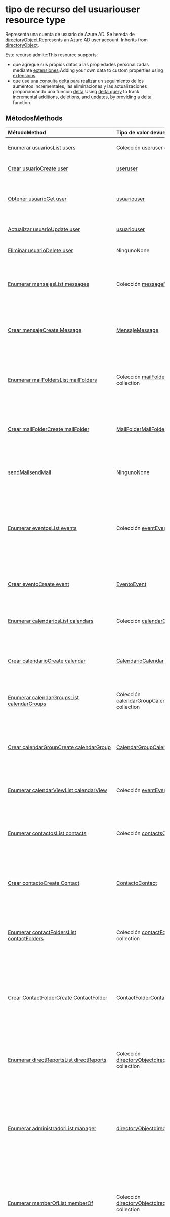 # <a name="user-resource-type"></a><span data-ttu-id="3f7d9-101">tipo de recurso del usuario</span><span class="sxs-lookup"><span data-stu-id="3f7d9-101">user resource type</span></span>

<span data-ttu-id="3f7d9-p101">Representa una cuenta de usuario de Azure AD. Se hereda de [directoryObject](directoryobject.md).</span><span class="sxs-lookup"><span data-stu-id="3f7d9-p101">Represents an Azure AD user account. Inherits from [directoryObject](directoryobject.md).</span></span>

<span data-ttu-id="3f7d9-104">Este recurso admite:</span><span class="sxs-lookup"><span data-stu-id="3f7d9-104">This resource supports:</span></span>

- <span data-ttu-id="3f7d9-105">que agregue sus propios datos a las propiedades personalizadas mediante [extensiones](../../../concepts/extensibility_overview.md);</span><span class="sxs-lookup"><span data-stu-id="3f7d9-105">Adding your own data to custom properties using [extensions](../../../concepts/extensibility_overview.md).</span></span>
- <span data-ttu-id="3f7d9-106">que use una [consulta delta](../../../concepts/delta_query_overview.md) para realizar un seguimiento de los aumentos incrementales, las eliminaciones y las actualizaciones proporcionando una función [delta](../api/user_delta.md).</span><span class="sxs-lookup"><span data-stu-id="3f7d9-106">Using [delta query](../../../concepts/delta_query_overview.md) to track incremental additions, deletions, and updates, by providing a [delta](../api/user_delta.md) function.</span></span>

## <a name="methods"></a><span data-ttu-id="3f7d9-107">Métodos</span><span class="sxs-lookup"><span data-stu-id="3f7d9-107">Methods</span></span>

| <span data-ttu-id="3f7d9-108">Método</span><span class="sxs-lookup"><span data-stu-id="3f7d9-108">Method</span></span>       | <span data-ttu-id="3f7d9-109">Tipo de valor devuelto</span><span class="sxs-lookup"><span data-stu-id="3f7d9-109">Return Type</span></span>  |<span data-ttu-id="3f7d9-110">Descripción</span><span class="sxs-lookup"><span data-stu-id="3f7d9-110">Description</span></span>|
|:---------------|:--------|:----------|
|[<span data-ttu-id="3f7d9-111">Enumerar usuarios</span><span class="sxs-lookup"><span data-stu-id="3f7d9-111">List users</span></span>](../api/user_list.md) |<span data-ttu-id="3f7d9-112">Colección [user](user.md)</span><span class="sxs-lookup"><span data-stu-id="3f7d9-112">[user](user.md) collection</span></span>| <span data-ttu-id="3f7d9-113">Obtiene una lista de objetos de usuario.</span><span class="sxs-lookup"><span data-stu-id="3f7d9-113">Get a list of user objects.</span></span>|
|[<span data-ttu-id="3f7d9-114">Crear usuario</span><span class="sxs-lookup"><span data-stu-id="3f7d9-114">Create user</span></span>](../api/user_post_users.md) |[<span data-ttu-id="3f7d9-115">user</span><span class="sxs-lookup"><span data-stu-id="3f7d9-115">user</span></span>](user.md)| <span data-ttu-id="3f7d9-116">Crea un objeto de usuario nuevo.</span><span class="sxs-lookup"><span data-stu-id="3f7d9-116">Create a new user object.</span></span>|
|[<span data-ttu-id="3f7d9-117">Obtener usuario</span><span class="sxs-lookup"><span data-stu-id="3f7d9-117">Get user</span></span>](../api/user_get.md) | [<span data-ttu-id="3f7d9-118">usuario</span><span class="sxs-lookup"><span data-stu-id="3f7d9-118">user</span></span>](user.md) |<span data-ttu-id="3f7d9-119">Lee las propiedades y las relaciones del objeto de usuario.</span><span class="sxs-lookup"><span data-stu-id="3f7d9-119">Read properties and relationships of user object.</span></span>|
|[<span data-ttu-id="3f7d9-120">Actualizar usuario</span><span class="sxs-lookup"><span data-stu-id="3f7d9-120">Update user</span></span>](../api/user_update.md) | [<span data-ttu-id="3f7d9-121">usuario</span><span class="sxs-lookup"><span data-stu-id="3f7d9-121">user</span></span>](user.md) |<span data-ttu-id="3f7d9-122">Actualiza el objeto de usuario.</span><span class="sxs-lookup"><span data-stu-id="3f7d9-122">Update user object.</span></span> |
|[<span data-ttu-id="3f7d9-123">Eliminar usuario</span><span class="sxs-lookup"><span data-stu-id="3f7d9-123">Delete user</span></span>](../api/user_delete.md) | <span data-ttu-id="3f7d9-124">Ninguno</span><span class="sxs-lookup"><span data-stu-id="3f7d9-124">None</span></span> |<span data-ttu-id="3f7d9-125">Elimina el objeto de usuario.</span><span class="sxs-lookup"><span data-stu-id="3f7d9-125">Delete user object.</span></span> |
|[<span data-ttu-id="3f7d9-126">Enumerar mensajes</span><span class="sxs-lookup"><span data-stu-id="3f7d9-126">List messages</span></span>](../api/user_list_messages.md) |<span data-ttu-id="3f7d9-127">Colección [message](message.md)</span><span class="sxs-lookup"><span data-stu-id="3f7d9-127">[Message](message.md) collection</span></span>| <span data-ttu-id="3f7d9-128">Obtiene todos los mensajes del buzón del usuario que inició sesión.</span><span class="sxs-lookup"><span data-stu-id="3f7d9-128">Get all the messages in the signed-in user's mailbox.</span></span>|
|[<span data-ttu-id="3f7d9-129">Crear mensaje</span><span class="sxs-lookup"><span data-stu-id="3f7d9-129">Create Message</span></span>](../api/user_post_messages.md) |[<span data-ttu-id="3f7d9-130">Mensaje</span><span class="sxs-lookup"><span data-stu-id="3f7d9-130">Message</span></span>](message.md)| <span data-ttu-id="3f7d9-131">Crea un nuevo mensaje publicándolo en la colección de mensajes.</span><span class="sxs-lookup"><span data-stu-id="3f7d9-131">Create a new Message by posting to the messages collection.</span></span>|
|[<span data-ttu-id="3f7d9-132">Enumerar mailFolders</span><span class="sxs-lookup"><span data-stu-id="3f7d9-132">List mailFolders</span></span>](../api/user_list_mailfolders.md) |<span data-ttu-id="3f7d9-133">Colección [mailFolder](mailfolder.md)</span><span class="sxs-lookup"><span data-stu-id="3f7d9-133">[MailFolder](mailfolder.md) collection</span></span>| <span data-ttu-id="3f7d9-134">Obtiene la colección de carpetas de correo en la carpeta raíz del usuario que inició sesión.</span><span class="sxs-lookup"><span data-stu-id="3f7d9-134">Get the mail folder collection under the root folder of the signed-in user.</span></span> |
|[<span data-ttu-id="3f7d9-135">Crear mailFolder</span><span class="sxs-lookup"><span data-stu-id="3f7d9-135">Create mailFolder</span></span>](../api/user_post_mailfolders.md) |[<span data-ttu-id="3f7d9-136">MailFolder</span><span class="sxs-lookup"><span data-stu-id="3f7d9-136">MailFolder</span></span>](mailfolder.md)| <span data-ttu-id="3f7d9-137">Crea un nuevo mailFolder publicándolo en la colección mailFolders.</span><span class="sxs-lookup"><span data-stu-id="3f7d9-137">Create a new MailFolder by posting to the mailFolders collection.</span></span>|
|[<span data-ttu-id="3f7d9-138">sendMail</span><span class="sxs-lookup"><span data-stu-id="3f7d9-138">sendMail</span></span>](../api/user_sendmail.md)|<span data-ttu-id="3f7d9-139">Ninguno</span><span class="sxs-lookup"><span data-stu-id="3f7d9-139">None</span></span>|<span data-ttu-id="3f7d9-140">Envía el mensaje especificado en el cuerpo de la solicitud.</span><span class="sxs-lookup"><span data-stu-id="3f7d9-140">Send the message specified in the request body.</span></span>|
|[<span data-ttu-id="3f7d9-141">Enumerar eventos</span><span class="sxs-lookup"><span data-stu-id="3f7d9-141">List events</span></span>](../api/user_list_events.md) |<span data-ttu-id="3f7d9-142">Colección [event](event.md)</span><span class="sxs-lookup"><span data-stu-id="3f7d9-142">[Event](event.md) collection</span></span>| <span data-ttu-id="3f7d9-p102">Obtiene una lista de los objetos de evento del buzón del usuario. La lista contiene patrones de serie y reuniones de instancia única.</span><span class="sxs-lookup"><span data-stu-id="3f7d9-p102">Get a list of event objects in the user's mailbox. The list contains single instance meetings and series masters.</span></span>|
|[<span data-ttu-id="3f7d9-145">Crear evento</span><span class="sxs-lookup"><span data-stu-id="3f7d9-145">Create event</span></span>](../api/user_post_events.md) |[<span data-ttu-id="3f7d9-146">Evento</span><span class="sxs-lookup"><span data-stu-id="3f7d9-146">Event</span></span>](event.md)| <span data-ttu-id="3f7d9-147">Crea un nuevo evento publicándolo en la colección de eventos.</span><span class="sxs-lookup"><span data-stu-id="3f7d9-147">Create a new Event by posting to the events collection.</span></span>|
|[<span data-ttu-id="3f7d9-148">Enumerar calendarios</span><span class="sxs-lookup"><span data-stu-id="3f7d9-148">List calendars</span></span>](../api/user_list_calendars.md) |<span data-ttu-id="3f7d9-149">Colección [calendar](calendar.md)</span><span class="sxs-lookup"><span data-stu-id="3f7d9-149">[Calendar](calendar.md) collection</span></span>| <span data-ttu-id="3f7d9-150">Obtiene una colección de objetos de calendario.</span><span class="sxs-lookup"><span data-stu-id="3f7d9-150">Get a Calendar object collection.</span></span>|
|[<span data-ttu-id="3f7d9-151">Crear calendario</span><span class="sxs-lookup"><span data-stu-id="3f7d9-151">Create calendar</span></span>](../api/user_post_calendars.md) |[<span data-ttu-id="3f7d9-152">Calendario</span><span class="sxs-lookup"><span data-stu-id="3f7d9-152">Calendar</span></span>](calendar.md)| <span data-ttu-id="3f7d9-153">Crea un nuevo calendario publicándolo en la colección de calendarios.</span><span class="sxs-lookup"><span data-stu-id="3f7d9-153">Create a new Calendar by posting to the calendars collection.</span></span>|
|[<span data-ttu-id="3f7d9-154">Enumerar calendarGroups</span><span class="sxs-lookup"><span data-stu-id="3f7d9-154">List calendarGroups</span></span>](../api/user_list_calendargroups.md) |<span data-ttu-id="3f7d9-155">Colección [calendarGroup](calendargroup.md)</span><span class="sxs-lookup"><span data-stu-id="3f7d9-155">[CalendarGroup](calendargroup.md) collection</span></span>| <span data-ttu-id="3f7d9-156">Obtiene una colección de objetos calendarGroup.</span><span class="sxs-lookup"><span data-stu-id="3f7d9-156">Get a CalendarGroup object collection.</span></span>|
|[<span data-ttu-id="3f7d9-157">Crear calendarGroup</span><span class="sxs-lookup"><span data-stu-id="3f7d9-157">Create calendarGroup</span></span>](../api/user_post_calendargroups.md) |[<span data-ttu-id="3f7d9-158">CalendarGroup</span><span class="sxs-lookup"><span data-stu-id="3f7d9-158">CalendarGroup</span></span>](calendargroup.md)| <span data-ttu-id="3f7d9-159">Crea un nuevo calendarGroup publicándolo en la colección calendarGroups.</span><span class="sxs-lookup"><span data-stu-id="3f7d9-159">Create a new CalendarGroup by posting to the calendarGroups collection.</span></span>|
|[<span data-ttu-id="3f7d9-160">Enumerar calendarView</span><span class="sxs-lookup"><span data-stu-id="3f7d9-160">List calendarView</span></span>](../api/user_list_calendarview.md) |<span data-ttu-id="3f7d9-161">Colección [event](event.md)</span><span class="sxs-lookup"><span data-stu-id="3f7d9-161">[Event](event.md) collection</span></span>| <span data-ttu-id="3f7d9-162">Obtiene una colección de objetos de evento.</span><span class="sxs-lookup"><span data-stu-id="3f7d9-162">Get a Event object collection.</span></span>|
|[<span data-ttu-id="3f7d9-163">Enumerar contactos</span><span class="sxs-lookup"><span data-stu-id="3f7d9-163">List contacts</span></span>](../api/user_list_contacts.md) |<span data-ttu-id="3f7d9-164">Colección [contacts](contact.md)</span><span class="sxs-lookup"><span data-stu-id="3f7d9-164">[Contact](contact.md) collection</span></span>| <span data-ttu-id="3f7d9-165">Obtiene una colección de contactos de la carpeta de contactos predeterminada del usuario que inició sesión.</span><span class="sxs-lookup"><span data-stu-id="3f7d9-165">Get a contact collection from the default Contacts folder of the signed-in user.</span></span>|
|[<span data-ttu-id="3f7d9-166">Crear contacto</span><span class="sxs-lookup"><span data-stu-id="3f7d9-166">Create Contact</span></span>](../api/user_post_contacts.md) |[<span data-ttu-id="3f7d9-167">Contacto</span><span class="sxs-lookup"><span data-stu-id="3f7d9-167">Contact</span></span>](contact.md)| <span data-ttu-id="3f7d9-168">Crea un nuevo contacto publicándolo en la colección de contactos.</span><span class="sxs-lookup"><span data-stu-id="3f7d9-168">Create a new Contact by posting to the contacts collection.</span></span>|
|[<span data-ttu-id="3f7d9-169">Enumerar contactFolders</span><span class="sxs-lookup"><span data-stu-id="3f7d9-169">List contactFolders</span></span>](../api/user_list_contactfolders.md) |<span data-ttu-id="3f7d9-170">Colección [contactFolder](contactfolder.md)</span><span class="sxs-lookup"><span data-stu-id="3f7d9-170">[ContactFolder](contactfolder.md) collection</span></span>| <span data-ttu-id="3f7d9-171">Obtiene la colección de carpetas de contactos de la carpeta de contactos predeterminada del usuario que inició sesión.</span><span class="sxs-lookup"><span data-stu-id="3f7d9-171">Get the contact folder collection in the default Contacts folder of the signed-in user.</span></span>|
|[<span data-ttu-id="3f7d9-172">Crear ContactFolder</span><span class="sxs-lookup"><span data-stu-id="3f7d9-172">Create ContactFolder</span></span>](../api/user_post_contactfolders.md) |[<span data-ttu-id="3f7d9-173">ContactFolder</span><span class="sxs-lookup"><span data-stu-id="3f7d9-173">ContactFolder</span></span>](contactfolder.md)| <span data-ttu-id="3f7d9-174">Crea un nuevo contactFolder publicándolo en la colección contactFolders.</span><span class="sxs-lookup"><span data-stu-id="3f7d9-174">Create a new ContactFolder by posting to the contactFolders collection.</span></span>|
|[<span data-ttu-id="3f7d9-175">Enumerar directReports</span><span class="sxs-lookup"><span data-stu-id="3f7d9-175">List directReports</span></span>](../api/user_list_directreports.md) |<span data-ttu-id="3f7d9-176">Colección [directoryObject](directoryobject.md)</span><span class="sxs-lookup"><span data-stu-id="3f7d9-176">[directoryObject](directoryobject.md) collection</span></span>| <span data-ttu-id="3f7d9-177">Obtiene los usuarios y contactos que informan al usuario desde la propiedad de navegación directReports.</span><span class="sxs-lookup"><span data-stu-id="3f7d9-177">Get the users and contacts that report to the user from the directReports navigation property.</span></span>|
|[<span data-ttu-id="3f7d9-178">Enumerar administrador</span><span class="sxs-lookup"><span data-stu-id="3f7d9-178">List manager</span></span>](../api/user_list_manager.md) |[<span data-ttu-id="3f7d9-179">directoryObject</span><span class="sxs-lookup"><span data-stu-id="3f7d9-179">directoryObject</span></span>](directoryobject.md) | <span data-ttu-id="3f7d9-180">Obtiene el usuario o el contacto que es administrador de este usuario desde la propiedad de navegación manager.</span><span class="sxs-lookup"><span data-stu-id="3f7d9-180">Get the user or contact that is this user's manager from the manager navigation property.</span></span>|
|[<span data-ttu-id="3f7d9-181">Enumerar memberOf</span><span class="sxs-lookup"><span data-stu-id="3f7d9-181">List memberOf</span></span>](../api/user_list_memberof.md) |<span data-ttu-id="3f7d9-182">Colección [directoryObject](directoryobject.md)</span><span class="sxs-lookup"><span data-stu-id="3f7d9-182">[directoryObject](directoryobject.md) collection</span></span>| <span data-ttu-id="3f7d9-183">Obtiene los grupos y los roles de directorio de los que el usuario es miembro directo desde la propiedad de navegación memberOf.</span><span class="sxs-lookup"><span data-stu-id="3f7d9-183">Get the groups and directory roles that the user is a direct member of from the memberOf navigation property.</span></span>|
|[<span data-ttu-id="3f7d9-184">Enumerar ownedDevices</span><span class="sxs-lookup"><span data-stu-id="3f7d9-184">List ownedDevices</span></span>](../api/user_list_owneddevices.md) |<span data-ttu-id="3f7d9-185">Colección [directoryObject](directoryobject.md)</span><span class="sxs-lookup"><span data-stu-id="3f7d9-185">[directoryObject](directoryobject.md) collection</span></span>| <span data-ttu-id="3f7d9-186">Obtiene los dispositivos que son propiedad del usuario desde la propiedad de navegación ownedDevices.</span><span class="sxs-lookup"><span data-stu-id="3f7d9-186">Get the devices that are owned by the user from the ownedDevices navigation property.</span></span>|
|[<span data-ttu-id="3f7d9-187">Enumerar ownedObjects</span><span class="sxs-lookup"><span data-stu-id="3f7d9-187">List ownedObjects</span></span>](../api/user_list_ownedobjects.md) |<span data-ttu-id="3f7d9-188">Colección [directoryObject](directoryobject.md)</span><span class="sxs-lookup"><span data-stu-id="3f7d9-188">[directoryObject](directoryobject.md) collection</span></span>| <span data-ttu-id="3f7d9-189">Obtiene los objetos de directorio que son propiedad del usuario desde la propiedad de navegación ownedObjects.</span><span class="sxs-lookup"><span data-stu-id="3f7d9-189">Get the directory objects that are owned by the user from the ownedObjects navigation property.</span></span>|
|[<span data-ttu-id="3f7d9-190">Enumerar registeredDevices</span><span class="sxs-lookup"><span data-stu-id="3f7d9-190">List registeredDevices</span></span>](../api/user_list_registereddevices.md) |<span data-ttu-id="3f7d9-191">Colección [directoryObject](directoryobject.md)</span><span class="sxs-lookup"><span data-stu-id="3f7d9-191">[directoryObject](directoryobject.md) collection</span></span>| <span data-ttu-id="3f7d9-192">Obtiene los dispositivos registrados del usuario desde la propiedad de navegación registeredDevices.</span><span class="sxs-lookup"><span data-stu-id="3f7d9-192">Get the devices that are retistered for the user from the registeredDevices navigation property.</span></span>|
|[<span data-ttu-id="3f7d9-193">Enumerar createdObjects</span><span class="sxs-lookup"><span data-stu-id="3f7d9-193">List createdObjects</span></span>](../api/user_list_createdobjects.md) |<span data-ttu-id="3f7d9-194">Colección [directoryObject](directoryobject.md)</span><span class="sxs-lookup"><span data-stu-id="3f7d9-194">[directoryObject](directoryobject.md) collection</span></span>| <span data-ttu-id="3f7d9-195">Obtiene los objetos de directorio creados por el usuario desde la propiedad de navegación createdObjects.</span><span class="sxs-lookup"><span data-stu-id="3f7d9-195">Get the directory objects created by the user from the createdObjects navigation property.</span></span>|
|[<span data-ttu-id="3f7d9-196">assignLicense</span><span class="sxs-lookup"><span data-stu-id="3f7d9-196">assignLicense</span></span>](../api/user_assignlicense.md)|[<span data-ttu-id="3f7d9-197">user</span><span class="sxs-lookup"><span data-stu-id="3f7d9-197">user</span></span>](user.md)|<span data-ttu-id="3f7d9-p103">Agrega o quita suscripciones del usuario. También puede habilitar y deshabilitar los planes específicos asociados a una suscripción.</span><span class="sxs-lookup"><span data-stu-id="3f7d9-p103">Add or remove subscriptions for the user. You can also enable and disable specific plans associated with a subscription.</span></span>|
|[<span data-ttu-id="3f7d9-200">Enumerar licenseDetails</span><span class="sxs-lookup"><span data-stu-id="3f7d9-200">List licenseDetails</span></span>](../api/user_list_licensedetails.md) |<span data-ttu-id="3f7d9-201">Colección [licenseDetails](licensedetails.md)</span><span class="sxs-lookup"><span data-stu-id="3f7d9-201">[licenseDetails](licensedetails.md) collection</span></span>| <span data-ttu-id="3f7d9-202">Obtenga una colección de objetos licenseDetails.</span><span class="sxs-lookup"><span data-stu-id="3f7d9-202">Get a licenseDetails object collection.</span></span>|
|[<span data-ttu-id="3f7d9-203">checkMemberGroups</span><span class="sxs-lookup"><span data-stu-id="3f7d9-203">checkMemberGroups</span></span>](../api/user_checkmembergroups.md)|<span data-ttu-id="3f7d9-204">Colección string</span><span class="sxs-lookup"><span data-stu-id="3f7d9-204">String collection</span></span>|<span data-ttu-id="3f7d9-p104">Comprueba la pertenencia a una lista de grupos. La comprobación es transitiva.</span><span class="sxs-lookup"><span data-stu-id="3f7d9-p104">Check for membership in a list of groups. The check is transitive.</span></span>|
|[<span data-ttu-id="3f7d9-207">getMemberGroups</span><span class="sxs-lookup"><span data-stu-id="3f7d9-207">getMemberGroups</span></span>](../api/user_getmembergroups.md)|<span data-ttu-id="3f7d9-208">Colección string</span><span class="sxs-lookup"><span data-stu-id="3f7d9-208">String collection</span></span>|<span data-ttu-id="3f7d9-p105">Devuelve todos los grupos de los que el usuario es miembro. La comprobación es transitiva.</span><span class="sxs-lookup"><span data-stu-id="3f7d9-p105">Return all the groups that the user is a member of. The check is transitive.</span></span>|
|[<span data-ttu-id="3f7d9-211">getMemberObjects</span><span class="sxs-lookup"><span data-stu-id="3f7d9-211">getMemberObjects</span></span>](../api/user_getmemberobjects.md)|<span data-ttu-id="3f7d9-212">Colección string</span><span class="sxs-lookup"><span data-stu-id="3f7d9-212">String collection</span></span>| <span data-ttu-id="3f7d9-p106">Devuelve todos los grupos y los roles de directorio de los que el usuario es miembro. La comprobación es transitiva.</span><span class="sxs-lookup"><span data-stu-id="3f7d9-p106">Return all of the groups and directory roles that the user is a member of. The check is transitive.</span></span> |
|[<span data-ttu-id="3f7d9-215">reminderView</span><span class="sxs-lookup"><span data-stu-id="3f7d9-215">reminderView</span></span>](../api/user_reminderview.md)|<span data-ttu-id="3f7d9-216">Colección [reminder](reminder.md)</span><span class="sxs-lookup"><span data-stu-id="3f7d9-216">[Reminder](reminder.md) collection</span></span>|<span data-ttu-id="3f7d9-217">Devuelve una lista de los avisos de calendario entre las horas de inicio y finalización especificadas.</span><span class="sxs-lookup"><span data-stu-id="3f7d9-217">Return a list of calendar reminders within the start and end times specified.</span></span>|
|[<span data-ttu-id="3f7d9-218">delta</span><span class="sxs-lookup"><span data-stu-id="3f7d9-218">delta</span></span>](../api/user_delta.md)|<span data-ttu-id="3f7d9-219">Colección user</span><span class="sxs-lookup"><span data-stu-id="3f7d9-219">user collection</span></span>| <span data-ttu-id="3f7d9-220">Obtener los cambios incrementales de usuarios.</span><span class="sxs-lookup"><span data-stu-id="3f7d9-220">Get incremental changes for users.</span></span> |
|<span data-ttu-id="3f7d9-221">**Extensiones abiertas**</span><span class="sxs-lookup"><span data-stu-id="3f7d9-221">**Open extensions**</span></span>| | |
|[<span data-ttu-id="3f7d9-222">Crear extensión abierta</span><span class="sxs-lookup"><span data-stu-id="3f7d9-222">Create open extension</span></span>](../api/opentypeextension_post_opentypeextension.md) |[<span data-ttu-id="3f7d9-223">openTypeExtension</span><span class="sxs-lookup"><span data-stu-id="3f7d9-223">openTypeExtension</span></span>](opentypeextension.md)| <span data-ttu-id="3f7d9-224">Crea una extensión abierta y agrega propiedades personalizadas en una instancia nueva o un recurso existente.</span><span class="sxs-lookup"><span data-stu-id="3f7d9-224">Create an open extension and add custom properties to a new or existing resource.</span></span>|
|[<span data-ttu-id="3f7d9-225">Obtener extensión abierta</span><span class="sxs-lookup"><span data-stu-id="3f7d9-225">Get open extension</span></span>](../api/opentypeextension_get.md) |<span data-ttu-id="3f7d9-226">Colección [openTypeExtension](opentypeextension.md)</span><span class="sxs-lookup"><span data-stu-id="3f7d9-226">[openTypeExtension](opentypeextension.md) collection</span></span>| <span data-ttu-id="3f7d9-227">Obtiene una extensión abierta identificada por el nombre de extensión.</span><span class="sxs-lookup"><span data-stu-id="3f7d9-227">Get an open extension identified by the extension name.</span></span>|
|<span data-ttu-id="3f7d9-228">**Extensiones de esquema**</span><span class="sxs-lookup"><span data-stu-id="3f7d9-228">**Schema extensions**</span></span>| | |
|[<span data-ttu-id="3f7d9-229">Agregar valores de extensión de esquema</span><span class="sxs-lookup"><span data-stu-id="3f7d9-229">Add schema extension values</span></span>](../../../concepts/extensibility_schema_groups.md) || <span data-ttu-id="3f7d9-230">Cree una definición de extensión de esquema y, después, úsela para agregar datos escritos personalizados a un recurso.</span><span class="sxs-lookup"><span data-stu-id="3f7d9-230">Create a schema extension definition and then use it to add custom typed data to a resource.</span></span>|

## <a name="properties"></a><span data-ttu-id="3f7d9-231">Propiedades</span><span class="sxs-lookup"><span data-stu-id="3f7d9-231">Properties</span></span>

| <span data-ttu-id="3f7d9-232">Propiedad</span><span class="sxs-lookup"><span data-stu-id="3f7d9-232">Property</span></span>       | <span data-ttu-id="3f7d9-233">Tipo</span><span class="sxs-lookup"><span data-stu-id="3f7d9-233">Type</span></span>    |<span data-ttu-id="3f7d9-234">Descripción</span><span class="sxs-lookup"><span data-stu-id="3f7d9-234">Description</span></span>|
|:---------------|:--------|:----------|
|<span data-ttu-id="3f7d9-235">aboutMe</span><span class="sxs-lookup"><span data-stu-id="3f7d9-235">aboutMe</span></span>|<span data-ttu-id="3f7d9-236">String</span><span class="sxs-lookup"><span data-stu-id="3f7d9-236">String</span></span>|<span data-ttu-id="3f7d9-237">Un campo de entrada de texto de forma libre para que el usuario se describa a sí mismo.</span><span class="sxs-lookup"><span data-stu-id="3f7d9-237">A freeform text entry field for the user to describe themselves.</span></span>|
|<span data-ttu-id="3f7d9-238">accountEnabled</span><span class="sxs-lookup"><span data-stu-id="3f7d9-238">accountEnabled</span></span>|<span data-ttu-id="3f7d9-239">Booleano</span><span class="sxs-lookup"><span data-stu-id="3f7d9-239">Boolean</span></span>| <span data-ttu-id="3f7d9-p107">**true** si la cuenta está habilitada; en caso contrario, **false**. Esta propiedad es necesaria cuando se crea un usuario. Es compatible con $filter.</span><span class="sxs-lookup"><span data-stu-id="3f7d9-p107">**true** if the account is enabled; otherwise, **false**. This property is required when a user is created. Supports $filter.</span></span>    |
|<span data-ttu-id="3f7d9-243">assignedLicenses</span><span class="sxs-lookup"><span data-stu-id="3f7d9-243">assignedLicenses</span></span>|<span data-ttu-id="3f7d9-244">Colección [assignedLicense](assignedlicense.md)</span><span class="sxs-lookup"><span data-stu-id="3f7d9-244">[assignedLicense](assignedlicense.md) collection</span></span>|<span data-ttu-id="3f7d9-p108">Las licencias asignadas al usuario. No admite valores NULL.</span><span class="sxs-lookup"><span data-stu-id="3f7d9-p108">The licenses that are assigned to the user. Not nullable.</span></span>            |
|<span data-ttu-id="3f7d9-247">assignedPlans</span><span class="sxs-lookup"><span data-stu-id="3f7d9-247">assignedPlans</span></span>|<span data-ttu-id="3f7d9-248">Colección [assignedPlan](assignedplan.md)</span><span class="sxs-lookup"><span data-stu-id="3f7d9-248">[assignedPlan](assignedplan.md) collection</span></span>|<span data-ttu-id="3f7d9-p109">Los planes asignados al usuario. Solo lectura. No admite valores NULL.</span><span class="sxs-lookup"><span data-stu-id="3f7d9-p109">The plans that are assigned to the user. Read-only. Not nullable.</span></span> |
|<span data-ttu-id="3f7d9-252">birthday</span><span class="sxs-lookup"><span data-stu-id="3f7d9-252">birthday</span></span>|<span data-ttu-id="3f7d9-253">DateTimeOffset</span><span class="sxs-lookup"><span data-stu-id="3f7d9-253">DateTimeOffset</span></span>|<span data-ttu-id="3f7d9-p110">El cumpleaños del usuario. El tipo de marca de tiempo representa la información de fecha y hora con el formato ISO 8601 y siempre pertenecen a la zona horaria UTC. Por ejemplo, medianoche en la zona horaria UTC del 1 de enero de 2014 sería así: `'2014-01-01T00:00:00Z'`</span><span class="sxs-lookup"><span data-stu-id="3f7d9-p110">The birthday of the user. The Timestamp type represents date and time information using ISO 8601 format and is always in UTC time. For example, midnight UTC on Jan 1, 2014 would look like this: `'2014-01-01T00:00:00Z'`</span></span>|
|<span data-ttu-id="3f7d9-257">businessPhones</span><span class="sxs-lookup"><span data-stu-id="3f7d9-257">businessPhones</span></span>|<span data-ttu-id="3f7d9-258">Colección string</span><span class="sxs-lookup"><span data-stu-id="3f7d9-258">String collection</span></span>|<span data-ttu-id="3f7d9-p111">Los números de teléfono del usuario. NOTA: Aunque se trata de una colección de cadenas, solo se puede establecer un número para esta propiedad.</span><span class="sxs-lookup"><span data-stu-id="3f7d9-p111">The telephone numbers for the user. NOTE: Although this is a string collection, only one number can be set for this property.</span></span>|
|<span data-ttu-id="3f7d9-261">city</span><span class="sxs-lookup"><span data-stu-id="3f7d9-261">city</span></span>|<span data-ttu-id="3f7d9-262">String</span><span class="sxs-lookup"><span data-stu-id="3f7d9-262">String</span></span>|<span data-ttu-id="3f7d9-p112">La ciudad en la que se encuentra el usuario. Es compatible con $filter.</span><span class="sxs-lookup"><span data-stu-id="3f7d9-p112">The city in which the user is located. Supports $filter.</span></span>|
| <span data-ttu-id="3f7d9-265">companyName</span><span class="sxs-lookup"><span data-stu-id="3f7d9-265">companyName</span></span> | <span data-ttu-id="3f7d9-266">String</span><span class="sxs-lookup"><span data-stu-id="3f7d9-266">String</span></span> | <span data-ttu-id="3f7d9-267">El nombre de la compañía a la que está asociado el usuario.</span><span class="sxs-lookup"><span data-stu-id="3f7d9-267">The company name which the user is associated.</span></span> <span data-ttu-id="3f7d9-268">Solo lectura.</span><span class="sxs-lookup"><span data-stu-id="3f7d9-268">Read-only.</span></span>
|<span data-ttu-id="3f7d9-269">country</span><span class="sxs-lookup"><span data-stu-id="3f7d9-269">country</span></span>|<span data-ttu-id="3f7d9-270">String</span><span class="sxs-lookup"><span data-stu-id="3f7d9-270">String</span></span>|<span data-ttu-id="3f7d9-p114">El país o la región en la que se encuentra el usuario. Por ejemplo: "US" o "UK". Es compatible con $filter.</span><span class="sxs-lookup"><span data-stu-id="3f7d9-p114">The country/region in which the user is located; for example, “US” or “UK”. Supports $filter.</span></span>|
|<span data-ttu-id="3f7d9-273">department</span><span class="sxs-lookup"><span data-stu-id="3f7d9-273">department</span></span>|<span data-ttu-id="3f7d9-274">String</span><span class="sxs-lookup"><span data-stu-id="3f7d9-274">String</span></span>|<span data-ttu-id="3f7d9-p115">El nombre del departamento en el que trabaja el usuario. Es compatible con $filter.</span><span class="sxs-lookup"><span data-stu-id="3f7d9-p115">The name for the department in which the user works. Supports $filter.</span></span>|
|<span data-ttu-id="3f7d9-277">displayName</span><span class="sxs-lookup"><span data-stu-id="3f7d9-277">displayName</span></span>|<span data-ttu-id="3f7d9-278">String</span><span class="sxs-lookup"><span data-stu-id="3f7d9-278">String</span></span>|<span data-ttu-id="3f7d9-p116">El nombre del usuario que aparece en la libreta de direcciones. Suele ser la combinación del nombre del usuario, la inicial del segundo nombre y el apellido. Esta propiedad es necesaria cuando se crea un usuario y no se puede borrar durante las actualizaciones. Es compatible con $filter y $orderby.</span><span class="sxs-lookup"><span data-stu-id="3f7d9-p116">The name displayed in the address book for the user. This is usually the combination of the user's first name, middle initial and last name. This property is required when a user is created and it cannot be cleared during updates. Supports $filter and $orderby.</span></span>|
|<span data-ttu-id="3f7d9-283">givenName</span><span class="sxs-lookup"><span data-stu-id="3f7d9-283">givenName</span></span>|<span data-ttu-id="3f7d9-284">String</span><span class="sxs-lookup"><span data-stu-id="3f7d9-284">String</span></span>|<span data-ttu-id="3f7d9-p117">El nombre (nombre de pila) del usuario. Es compatible con $filter.</span><span class="sxs-lookup"><span data-stu-id="3f7d9-p117">The given name (first name) of the user. Supports $filter.</span></span>|
|<span data-ttu-id="3f7d9-287">hireDate</span><span class="sxs-lookup"><span data-stu-id="3f7d9-287">hireDate</span></span>|<span data-ttu-id="3f7d9-288">DateTimeOffset</span><span class="sxs-lookup"><span data-stu-id="3f7d9-288">DateTimeOffset</span></span>|<span data-ttu-id="3f7d9-p118">La fecha de contratación del usuario. El tipo de marca de tiempo representa la información de fecha y hora con el formato ISO 8601 y siempre pertenecen a la zona horaria UTC. Por ejemplo, medianoche en la zona horaria UTC del 1 de enero de 2014 sería así: `'2014-01-01T00:00:00Z'`</span><span class="sxs-lookup"><span data-stu-id="3f7d9-p118">The hire date of the user. The Timestamp type represents date and time information using ISO 8601 format and is always in UTC time. For example, midnight UTC on Jan 1, 2014 would look like this: `'2014-01-01T00:00:00Z'`</span></span>|
|<span data-ttu-id="3f7d9-292">id</span><span class="sxs-lookup"><span data-stu-id="3f7d9-292">id</span></span>|<span data-ttu-id="3f7d9-293">String</span><span class="sxs-lookup"><span data-stu-id="3f7d9-293">String</span></span>|<span data-ttu-id="3f7d9-p119">El identificador único del usuario. Heredado de [directoryObject](directoryobject.md). Clave. No admite valores NULL. Solo lectura.</span><span class="sxs-lookup"><span data-stu-id="3f7d9-p119">The unique identifier for the user. Inherited from [directoryObject](directoryobject.md). Key. Not nullable. Read-only.</span></span>|
|<span data-ttu-id="3f7d9-299">imAddresses</span><span class="sxs-lookup"><span data-stu-id="3f7d9-299">imAddresses</span></span>|<span data-ttu-id="3f7d9-300">Colección string</span><span class="sxs-lookup"><span data-stu-id="3f7d9-300">String collection</span></span>|<span data-ttu-id="3f7d9-p120">Direcciones del protocolo de inicio de sesión (SIP) de voz sobre IP (VOIP) del servicio de mensajería instantánea correspondientes al usuario. Solo lectura.</span><span class="sxs-lookup"><span data-stu-id="3f7d9-p120">The instant message voice over IP (VOIP) session initiation protocol (SIP) addresses for the user. Read-only.</span></span>|
|<span data-ttu-id="3f7d9-303">interests</span><span class="sxs-lookup"><span data-stu-id="3f7d9-303">interests</span></span>|<span data-ttu-id="3f7d9-304">Colección string</span><span class="sxs-lookup"><span data-stu-id="3f7d9-304">String collection</span></span>|<span data-ttu-id="3f7d9-305">Una lista para que el usuario describa sus intereses.</span><span class="sxs-lookup"><span data-stu-id="3f7d9-305">A list for the user to describe their interests.</span></span>|
|<span data-ttu-id="3f7d9-306">jobTitle</span><span class="sxs-lookup"><span data-stu-id="3f7d9-306">jobTitle</span></span>|<span data-ttu-id="3f7d9-307">String</span><span class="sxs-lookup"><span data-stu-id="3f7d9-307">String</span></span>|<span data-ttu-id="3f7d9-p121">El puesto del usuario. Es compatible con $filter.</span><span class="sxs-lookup"><span data-stu-id="3f7d9-p121">The user’s job title. Supports $filter.</span></span>|
|<span data-ttu-id="3f7d9-310">mail</span><span class="sxs-lookup"><span data-stu-id="3f7d9-310">mail</span></span>|<span data-ttu-id="3f7d9-311">String</span><span class="sxs-lookup"><span data-stu-id="3f7d9-311">String</span></span>|<span data-ttu-id="3f7d9-p122">La dirección SMTP del usuario, por ejemplo: "jeff@contoso.onmicrosoft.com". Solo lectura. Es compatible con $filter.</span><span class="sxs-lookup"><span data-stu-id="3f7d9-p122">The SMTP address for the user, for example, "jeff@contoso.onmicrosoft.com". Read-Only. Supports $filter.</span></span>|
|<span data-ttu-id="3f7d9-315">mailboxSettings</span><span class="sxs-lookup"><span data-stu-id="3f7d9-315">mailboxSettings</span></span>|[<span data-ttu-id="3f7d9-316">mailboxSettings</span><span class="sxs-lookup"><span data-stu-id="3f7d9-316">mailboxSettings</span></span>](mailboxsettings.md)|<span data-ttu-id="3f7d9-p123">Configuración del buzón principal del usuario que ha iniciado sesión. Puede [obtener](../api/user_get_mailboxsettings.md) o [actualizar](../api/user_update_mailboxsettings.md) las opciones para enviar respuestas automáticas a mensajes entrantes, de configuración regional y de zona horaria.</span><span class="sxs-lookup"><span data-stu-id="3f7d9-p123">Settings for the primary mailbox of the signed-in user. You can [get](../api/user_get_mailboxsettings.md) or [update](../api/user_update_mailboxsettings.md) settings for sending automatic replies to incoming messages, locale and time zone.</span></span>|
|<span data-ttu-id="3f7d9-319">mailNickname</span><span class="sxs-lookup"><span data-stu-id="3f7d9-319">mailNickname</span></span>|<span data-ttu-id="3f7d9-320">String</span><span class="sxs-lookup"><span data-stu-id="3f7d9-320">String</span></span>|<span data-ttu-id="3f7d9-p124">El alias de correo del usuario. Esta propiedad debe especificarse al crear un usuario. Es compatible con $filter.</span><span class="sxs-lookup"><span data-stu-id="3f7d9-p124">The mail alias for the user. This property must be specified when a user is created. Supports $filter.</span></span>|
|<span data-ttu-id="3f7d9-324">mobilePhone</span><span class="sxs-lookup"><span data-stu-id="3f7d9-324">mobilePhone</span></span>|<span data-ttu-id="3f7d9-325">String</span><span class="sxs-lookup"><span data-stu-id="3f7d9-325">String</span></span>|<span data-ttu-id="3f7d9-326">El número de teléfono móvil principal del usuario.</span><span class="sxs-lookup"><span data-stu-id="3f7d9-326">The primary cellular telephone number for the user.</span></span>|
|<span data-ttu-id="3f7d9-327">mySite</span><span class="sxs-lookup"><span data-stu-id="3f7d9-327">mySite</span></span>|<span data-ttu-id="3f7d9-328">String</span><span class="sxs-lookup"><span data-stu-id="3f7d9-328">String</span></span>|<span data-ttu-id="3f7d9-329">La dirección URL del sitio personal del usuario.</span><span class="sxs-lookup"><span data-stu-id="3f7d9-329">The URL for the user's personal site.</span></span>|
|<span data-ttu-id="3f7d9-330">officeLocation</span><span class="sxs-lookup"><span data-stu-id="3f7d9-330">officeLocation</span></span>|<span data-ttu-id="3f7d9-331">String</span><span class="sxs-lookup"><span data-stu-id="3f7d9-331">String</span></span>|<span data-ttu-id="3f7d9-332">La ubicación de la oficina del lugar de trabajo del usuario.</span><span class="sxs-lookup"><span data-stu-id="3f7d9-332">The office location in the user's place of business.</span></span>|
|<span data-ttu-id="3f7d9-333">onPremisesImmutableId</span><span class="sxs-lookup"><span data-stu-id="3f7d9-333">onPremisesImmutableId</span></span>|<span data-ttu-id="3f7d9-334">String</span><span class="sxs-lookup"><span data-stu-id="3f7d9-334">String</span></span>|<span data-ttu-id="3f7d9-p125">Esta propiedad se utiliza para asociar una cuenta local de usuario de Active Directory a su objeto de usuario de Azure AD. Esta propiedad debe especificarse al crear una nueva cuenta de usuario en Graph si utiliza un dominio federado para la propiedad **userPrincipalName** (UPN) del usuario. **Importante**: Los caracteres **$** y **_** no se pueden utilizar a la hora de especificar esta propiedad. Es compatible con $filter.</span><span class="sxs-lookup"><span data-stu-id="3f7d9-p125">This property is used to associate an on-premises Active Directory user account to their Azure AD user object. This property must be specified when creating a new user account in the Graph if you are using a federated domain for the user’s **userPrincipalName** (UPN) property. **Important:** The **$** and **_** characters cannot be used when specifying this property. Supports $filter.</span></span>                            |
|<span data-ttu-id="3f7d9-339">onPremisesLastSyncDateTime</span><span class="sxs-lookup"><span data-stu-id="3f7d9-339">onPremisesLastSyncDateTime</span></span>|<span data-ttu-id="3f7d9-340">DateTimeOffset</span><span class="sxs-lookup"><span data-stu-id="3f7d9-340">DateTimeOffset</span></span>|<span data-ttu-id="3f7d9-p126">Indica la última vez que se ha sincronizado el objeto con el directorio local. Por ejemplo: "2013-02-16T03:04:54Z". El tipo de marca de tiempo representa la información de fecha y hora con el formato ISO 8601 y siempre pertenecen a la zona horaria UTC. Por ejemplo, medianoche en la zona horaria UTC del 1 de enero de 2014 sería así: `'2014-01-01T00:00:00Z'`. Solo lectura.</span><span class="sxs-lookup"><span data-stu-id="3f7d9-p126">Indicates the last time at which the object was synced with the on-premises directory; for example: "2013-02-16T03:04:54Z". The Timestamp type represents date and time information using ISO 8601 format and is always in UTC time. For example, midnight UTC on Jan 1, 2014 would look like this: `'2014-01-01T00:00:00Z'`. Read-only.</span></span>|
|<span data-ttu-id="3f7d9-345">onPremisesSecurityIdentifier</span><span class="sxs-lookup"><span data-stu-id="3f7d9-345">onPremisesSecurityIdentifier</span></span>|<span data-ttu-id="3f7d9-346">String</span><span class="sxs-lookup"><span data-stu-id="3f7d9-346">String</span></span>|<span data-ttu-id="3f7d9-p127">Contiene el identificador de seguridad local (SID) del usuario que se sincroniza desde un recurso local a la nube. Solo lectura.</span><span class="sxs-lookup"><span data-stu-id="3f7d9-p127">Contains the on-premises security identifier (SID) for the user that was synchronized from on-premises to the cloud. Read-only.</span></span>|
|<span data-ttu-id="3f7d9-349">onPremisesSyncEnabled</span><span class="sxs-lookup"><span data-stu-id="3f7d9-349">onPremisesSyncEnabled</span></span>|<span data-ttu-id="3f7d9-350">Booleano</span><span class="sxs-lookup"><span data-stu-id="3f7d9-350">Boolean</span></span>| <span data-ttu-id="3f7d9-p128">**true** si este objeto está sincronizado desde un directorio local; **false** si este objeto se ha sincronizado originalmente desde un directorio local, pero ya no está sincronizado; **null** si este objeto no se ha sincronizado nunca desde un directorio local (valor predeterminado). Solo lectura</span><span class="sxs-lookup"><span data-stu-id="3f7d9-p128">**true** if this object is synced from an on-premises directory; **false** if this object was originally synced from an on-premises directory but is no longer synced; **null** if this object has never been synced from an on-premises directory (default). Read-only</span></span> |
|<span data-ttu-id="3f7d9-353">passwordPolicies</span><span class="sxs-lookup"><span data-stu-id="3f7d9-353">passwordPolicies</span></span>|<span data-ttu-id="3f7d9-354">String</span><span class="sxs-lookup"><span data-stu-id="3f7d9-354">String</span></span>|<span data-ttu-id="3f7d9-p129">Especifica las directivas de contraseña del usuario. Este valor es una enumeración con un valor posible de "DisableStrongPassword" y permite especificar contraseñas menos seguras que la directiva predeterminada. También se puede especificar "DisablePasswordExpiration". Los dos se pueden especificar a la vez. Por ejemplo: "DisablePasswordExpiration, DisableStrongPassword".</span><span class="sxs-lookup"><span data-stu-id="3f7d9-p129">Specifies password policies for the user. This value is an enumeration with one possible value being “DisableStrongPassword”, which allows weaker passwords than the default policy to be specified. “DisablePasswordExpiration” can also be specified. The two may be specified together; for example: "DisablePasswordExpiration, DisableStrongPassword".</span></span>|
|<span data-ttu-id="3f7d9-359">passwordProfile</span><span class="sxs-lookup"><span data-stu-id="3f7d9-359">passwordProfile</span></span>|[<span data-ttu-id="3f7d9-360">PasswordProfile</span><span class="sxs-lookup"><span data-stu-id="3f7d9-360">PasswordProfile</span></span>](passwordprofile.md)|<span data-ttu-id="3f7d9-p130">Especifica el perfil de contraseña del usuario. El perfil contiene la contraseña del usuario. Esta propiedad es necesaria cuando se crea un usuario. La contraseña del perfil debe cumplir los requisitos mínimos especificados por la propiedad **passwordPolicies**. De manera predeterminada, se requiere una contraseña segura.</span><span class="sxs-lookup"><span data-stu-id="3f7d9-p130">Specifies the password profile for the user. The profile contains the user’s password. This property is required when a user is created. The password in the profile must satisfy minimum requirements as specified by the **passwordPolicies** property. By default, a strong password is required.</span></span>|
|<span data-ttu-id="3f7d9-366">pastProjects</span><span class="sxs-lookup"><span data-stu-id="3f7d9-366">pastProjects</span></span>|<span data-ttu-id="3f7d9-367">Colección string</span><span class="sxs-lookup"><span data-stu-id="3f7d9-367">String collection</span></span>|<span data-ttu-id="3f7d9-368">Una lista para que el usuario enumere sus últimos proyectos.</span><span class="sxs-lookup"><span data-stu-id="3f7d9-368">A list for the user to enumerate their past projects.</span></span>|
|<span data-ttu-id="3f7d9-369">postalCode</span><span class="sxs-lookup"><span data-stu-id="3f7d9-369">postalCode</span></span>|<span data-ttu-id="3f7d9-370">String</span><span class="sxs-lookup"><span data-stu-id="3f7d9-370">String</span></span>|<span data-ttu-id="3f7d9-p131">El código postal de la dirección del usuario. El código postal es específico del país o de la región del usuario. En Estados Unidos, este atributo contiene el código postal.</span><span class="sxs-lookup"><span data-stu-id="3f7d9-p131">The postal code for the user's postal address. The postal code is specific to the user's country/region. In the United States of America, this attribute contains the ZIP code.</span></span>|
|<span data-ttu-id="3f7d9-374">preferredLanguage</span><span class="sxs-lookup"><span data-stu-id="3f7d9-374">preferredLanguage</span></span>|<span data-ttu-id="3f7d9-375">String</span><span class="sxs-lookup"><span data-stu-id="3f7d9-375">String</span></span>|<span data-ttu-id="3f7d9-p132">El idioma preferido del usuario. Debe seguir el código ISO 639-1. Por ejemplo, "en-US".</span><span class="sxs-lookup"><span data-stu-id="3f7d9-p132">The preferred language for the user. Should follow ISO 639-1 Code; for example "en-US".</span></span>|
|<span data-ttu-id="3f7d9-378">preferredName</span><span class="sxs-lookup"><span data-stu-id="3f7d9-378">preferredName</span></span>|<span data-ttu-id="3f7d9-379">String</span><span class="sxs-lookup"><span data-stu-id="3f7d9-379">String</span></span>|<span data-ttu-id="3f7d9-380">El nombre preferido del usuario.</span><span class="sxs-lookup"><span data-stu-id="3f7d9-380">The preferred name for the user.</span></span>|
|<span data-ttu-id="3f7d9-381">provisionedPlans</span><span class="sxs-lookup"><span data-stu-id="3f7d9-381">provisionedPlans</span></span>|<span data-ttu-id="3f7d9-382">Colección [ProvisionedPlan](provisionedplan.md)</span><span class="sxs-lookup"><span data-stu-id="3f7d9-382">[ProvisionedPlan](provisionedplan.md) collection</span></span>|<span data-ttu-id="3f7d9-p133">Los planes que se ha aprovisionado para el usuario. Solo lectura. No admite valores NULL.</span><span class="sxs-lookup"><span data-stu-id="3f7d9-p133">The plans that are provisioned for the user. Read-only. Not nullable.</span></span> |
|<span data-ttu-id="3f7d9-386">proxyAddresses</span><span class="sxs-lookup"><span data-stu-id="3f7d9-386">proxyAddresses</span></span>|<span data-ttu-id="3f7d9-387">Colección string</span><span class="sxs-lookup"><span data-stu-id="3f7d9-387">String collection</span></span>|<span data-ttu-id="3f7d9-p134">Por ejemplo: `["SMTP: bob@contoso.com", "smtp: bob@sales.contoso.com"]` El operador **any** es necesario para las expresiones de filtro en las propiedades de varios valores. Solo lectura, no admite valores NULL. Es compatible con $filter.</span><span class="sxs-lookup"><span data-stu-id="3f7d9-p134">For example: `["SMTP: bob@contoso.com", "smtp: bob@sales.contoso.com"]` The **any** operator is required for filter expressions on multi-valued properties. Read-only, Not nullable. Supports $filter.</span></span>          |
|<span data-ttu-id="3f7d9-391">responsibilities</span><span class="sxs-lookup"><span data-stu-id="3f7d9-391">responsibilities</span></span>|<span data-ttu-id="3f7d9-392">Colección string</span><span class="sxs-lookup"><span data-stu-id="3f7d9-392">String collection</span></span>|<span data-ttu-id="3f7d9-393">Una lista para que el usuario enumere sus responsabilidades.</span><span class="sxs-lookup"><span data-stu-id="3f7d9-393">A list for the user to enumerate their responsibilities.</span></span>|
|<span data-ttu-id="3f7d9-394">schools</span><span class="sxs-lookup"><span data-stu-id="3f7d9-394">schools</span></span>|<span data-ttu-id="3f7d9-395">Colección string</span><span class="sxs-lookup"><span data-stu-id="3f7d9-395">String collection</span></span>|<span data-ttu-id="3f7d9-396">Una lista para que el usuario enumere las escuelas a las que ha ido.</span><span class="sxs-lookup"><span data-stu-id="3f7d9-396">A list for the user to enumerate the schools they have attended.</span></span>|
|<span data-ttu-id="3f7d9-397">skills</span><span class="sxs-lookup"><span data-stu-id="3f7d9-397">skills</span></span>|<span data-ttu-id="3f7d9-398">Colección string</span><span class="sxs-lookup"><span data-stu-id="3f7d9-398">String collection</span></span>|<span data-ttu-id="3f7d9-399">Una lista para que el usuario enumere sus aptitudes.</span><span class="sxs-lookup"><span data-stu-id="3f7d9-399">A list for the user to enumerate their skills.</span></span>|
|<span data-ttu-id="3f7d9-400">state</span><span class="sxs-lookup"><span data-stu-id="3f7d9-400">state</span></span>|<span data-ttu-id="3f7d9-401">String</span><span class="sxs-lookup"><span data-stu-id="3f7d9-401">String</span></span>|<span data-ttu-id="3f7d9-p135">El estado o la provincia de la dirección del usuario. Es compatible con $filter.</span><span class="sxs-lookup"><span data-stu-id="3f7d9-p135">The state or province in the user's address. Supports $filter.</span></span>|
|<span data-ttu-id="3f7d9-404">streetAddress</span><span class="sxs-lookup"><span data-stu-id="3f7d9-404">streetAddress</span></span>|<span data-ttu-id="3f7d9-405">String</span><span class="sxs-lookup"><span data-stu-id="3f7d9-405">String</span></span>|<span data-ttu-id="3f7d9-406">La dirección postal del lugar de trabajo del usuario.</span><span class="sxs-lookup"><span data-stu-id="3f7d9-406">The street address of the user's place of business.</span></span>|
|<span data-ttu-id="3f7d9-407">surname</span><span class="sxs-lookup"><span data-stu-id="3f7d9-407">surname</span></span>|<span data-ttu-id="3f7d9-408">String</span><span class="sxs-lookup"><span data-stu-id="3f7d9-408">String</span></span>|<span data-ttu-id="3f7d9-p136">El apellido (o apellidos) del usuario. Es compatible con $filter.</span><span class="sxs-lookup"><span data-stu-id="3f7d9-p136">The user's surname (family name or last name). Supports $filter.</span></span>|
|<span data-ttu-id="3f7d9-411">usageLocation</span><span class="sxs-lookup"><span data-stu-id="3f7d9-411">usageLocation</span></span>|<span data-ttu-id="3f7d9-412">String</span><span class="sxs-lookup"><span data-stu-id="3f7d9-412">String</span></span>|<span data-ttu-id="3f7d9-p137">Un código de país de dos letras (norma ISO 3166). Es necesario para los usuarios a los que se asignarán licencias debido a un requisito legal para comprobar la disponibilidad de los servicios en los países.  Algunos ejemplos son: "US", "JP" y "GB". No admite valores NULL. Es compatible con $filter.</span><span class="sxs-lookup"><span data-stu-id="3f7d9-p137">A two letter country code (ISO standard 3166). Required for users that will be assigned licenses due to legal requirement to check for availability of services in countries.  Examples include: "US", "JP", and "GB". Not nullable. Supports $filter.</span></span>|
|<span data-ttu-id="3f7d9-418">userPrincipalName</span><span class="sxs-lookup"><span data-stu-id="3f7d9-418">userPrincipalName</span></span>|<span data-ttu-id="3f7d9-419">String</span><span class="sxs-lookup"><span data-stu-id="3f7d9-419">String</span></span>|<span data-ttu-id="3f7d9-p138">El nombre principal del usuario (UPN) del usuario. El UPN es un nombre de inicio de sesión de Internet del usuario basado en la norma RFC 822. Por convención, se debe asignar al nombre de correo electrónico del usuario. El formato general es alias@dominio, donde el dominio debe estar presente en la colección de dominios verificados del inquilino. Esta propiedad es necesaria cuando se crea un usuario. Se puede acceder a los dominios verificados del inquilino desde la propiedad **verifiedDomains** en [organización](organization.md). Es compatible con $filter y $orderby.</span><span class="sxs-lookup"><span data-stu-id="3f7d9-p138">The user principal name (UPN) of the user. The UPN is an Internet-style login name for the user based on the Internet standard RFC 822. By convention, this should map to the user's email name. The general format is alias@domain, where domain must be present in the tenant’s collection of verified domains. This property is required when a user is created. The verified domains for the tenant can be accessed from the **verifiedDomains** property of [organization](organization.md). Supports $filter and $orderby.</span></span>
|<span data-ttu-id="3f7d9-427">userType</span><span class="sxs-lookup"><span data-stu-id="3f7d9-427">userType</span></span>|<span data-ttu-id="3f7d9-428">String</span><span class="sxs-lookup"><span data-stu-id="3f7d9-428">String</span></span>|<span data-ttu-id="3f7d9-p139">Un valor de cadena que puede utilizarse para clasificar los tipos de usuario en el directorio. Por ejemplo: "Miembro" e "Invitado". Es compatible con $filter.</span><span class="sxs-lookup"><span data-stu-id="3f7d9-p139">A string value that can be used to classify user types in your directory, such as “Member” and “Guest”. Supports $filter.</span></span>          |

## <a name="relationships"></a><span data-ttu-id="3f7d9-431">Relaciones</span><span class="sxs-lookup"><span data-stu-id="3f7d9-431">Relationships</span></span>

| <span data-ttu-id="3f7d9-432">Relación</span><span class="sxs-lookup"><span data-stu-id="3f7d9-432">Relationship</span></span> | <span data-ttu-id="3f7d9-433">Tipo</span><span class="sxs-lookup"><span data-stu-id="3f7d9-433">Type</span></span>   |<span data-ttu-id="3f7d9-434">Descripción</span><span class="sxs-lookup"><span data-stu-id="3f7d9-434">Description</span></span>|
|:---------------|:--------|:----------|
|<span data-ttu-id="3f7d9-435">calendar</span><span class="sxs-lookup"><span data-stu-id="3f7d9-435">calendar</span></span>|[<span data-ttu-id="3f7d9-436">Calendar</span><span class="sxs-lookup"><span data-stu-id="3f7d9-436">Calendar</span></span>](calendar.md)|<span data-ttu-id="3f7d9-p140">El calendario principal del usuario. Solo lectura.</span><span class="sxs-lookup"><span data-stu-id="3f7d9-p140">The user's primary calendar. Read-only.</span></span>|
|<span data-ttu-id="3f7d9-439">calendarGroups</span><span class="sxs-lookup"><span data-stu-id="3f7d9-439">calendarGroups</span></span>|<span data-ttu-id="3f7d9-440">Colección [calendarGroup](calendargroup.md)</span><span class="sxs-lookup"><span data-stu-id="3f7d9-440">[CalendarGroup](calendargroup.md) collection</span></span>|<span data-ttu-id="3f7d9-p141">Los grupos de calendario del usuario. Solo lectura. Admite valores NULL.</span><span class="sxs-lookup"><span data-stu-id="3f7d9-p141">The user's calendar groups. Read-only. Nullable.</span></span>|
|<span data-ttu-id="3f7d9-444">calendarView</span><span class="sxs-lookup"><span data-stu-id="3f7d9-444">calendarView</span></span>|<span data-ttu-id="3f7d9-445">Colección [event](event.md)</span><span class="sxs-lookup"><span data-stu-id="3f7d9-445">[Event](event.md) collection</span></span>|<span data-ttu-id="3f7d9-p142">La vista Calendario del calendario. Solo lectura. Admite valores NULL.</span><span class="sxs-lookup"><span data-stu-id="3f7d9-p142">The calendar view for the calendar. Read-only. Nullable.</span></span>|
|<span data-ttu-id="3f7d9-449">calendars</span><span class="sxs-lookup"><span data-stu-id="3f7d9-449">calendars</span></span>|<span data-ttu-id="3f7d9-450">Colección [calendar](calendar.md)</span><span class="sxs-lookup"><span data-stu-id="3f7d9-450">[Calendar](calendar.md) collection</span></span>|<span data-ttu-id="3f7d9-p143">Los calendarios del usuario. Solo lectura. Admite valores NULL.</span><span class="sxs-lookup"><span data-stu-id="3f7d9-p143">The user's calendars. Read-only. Nullable.</span></span>|
|<span data-ttu-id="3f7d9-454">contactFolders</span><span class="sxs-lookup"><span data-stu-id="3f7d9-454">contactFolders</span></span>|<span data-ttu-id="3f7d9-455">Colección [contactFolder](contactfolder.md)</span><span class="sxs-lookup"><span data-stu-id="3f7d9-455">[ContactFolder](contactfolder.md) collection</span></span>|<span data-ttu-id="3f7d9-p144">Las carpetas de contactos del usuario. Solo lectura. Admite valores NULL.</span><span class="sxs-lookup"><span data-stu-id="3f7d9-p144">The user's contacts folders. Read-only. Nullable.</span></span>|
|<span data-ttu-id="3f7d9-459">contactos</span><span class="sxs-lookup"><span data-stu-id="3f7d9-459">contacts</span></span>|<span data-ttu-id="3f7d9-460">Colección [contacts](contact.md)</span><span class="sxs-lookup"><span data-stu-id="3f7d9-460">[Contact](contact.md) collection</span></span>|<span data-ttu-id="3f7d9-p145">Los contactos del usuario. Solo lectura. Admite valores NULL.</span><span class="sxs-lookup"><span data-stu-id="3f7d9-p145">The user's contacts. Read-only. Nullable.</span></span>|
|<span data-ttu-id="3f7d9-464">createdObjects</span><span class="sxs-lookup"><span data-stu-id="3f7d9-464">createdObjects</span></span>|<span data-ttu-id="3f7d9-465">Colección [directoryObject](directoryobject.md)</span><span class="sxs-lookup"><span data-stu-id="3f7d9-465">[directoryObject](directoryobject.md) collection</span></span>|<span data-ttu-id="3f7d9-p146">Objetos de directorio creados por el usuario. Solo lectura. Admite valores NULL.</span><span class="sxs-lookup"><span data-stu-id="3f7d9-p146">Directory objects that were created by the user. Read-only. Nullable.</span></span>|
|<span data-ttu-id="3f7d9-469">directReports</span><span class="sxs-lookup"><span data-stu-id="3f7d9-469">directReports</span></span>|<span data-ttu-id="3f7d9-470">Colección [directoryObject](directoryobject.md)</span><span class="sxs-lookup"><span data-stu-id="3f7d9-470">[directoryObject](directoryobject.md) collection</span></span>|<span data-ttu-id="3f7d9-p147">Los usuarios y contactos que informan al usuario (los usuarios y contactos cuya propiedad manager está establecida para este usuario). Solo lectura. Admite valores NULL.</span><span class="sxs-lookup"><span data-stu-id="3f7d9-p147">The users and contacts that report to the user. (The users and contacts that have their manager property set to this user.) Read-only. Nullable.</span></span> |
|<span data-ttu-id="3f7d9-474">drive</span><span class="sxs-lookup"><span data-stu-id="3f7d9-474">drive</span></span>|[<span data-ttu-id="3f7d9-475">drive</span><span class="sxs-lookup"><span data-stu-id="3f7d9-475">drive</span></span>](drive.md)|<span data-ttu-id="3f7d9-p148">OneDrive del usuario. Solo lectura.</span><span class="sxs-lookup"><span data-stu-id="3f7d9-p148">The user's OneDrive. Read-only.</span></span>|
|<span data-ttu-id="3f7d9-478">drives</span><span class="sxs-lookup"><span data-stu-id="3f7d9-478">drives</span></span>|<span data-ttu-id="3f7d9-479">Colección [drive](drive.md)</span><span class="sxs-lookup"><span data-stu-id="3f7d9-479">[drive](drive.md) collection.</span></span> | <span data-ttu-id="3f7d9-p149">Una colección de unidades disponibles para este usuario. Solo lectura.</span><span class="sxs-lookup"><span data-stu-id="3f7d9-p149">A collection of drives available for this user. Read-only.</span></span> |
|<span data-ttu-id="3f7d9-482">events</span><span class="sxs-lookup"><span data-stu-id="3f7d9-482">events</span></span>|<span data-ttu-id="3f7d9-483">Colección [event](event.md)</span><span class="sxs-lookup"><span data-stu-id="3f7d9-483">[Event](event.md) collection</span></span>|<span data-ttu-id="3f7d9-p150">Los eventos del usuario. La opción predeterminada muestra eventos en el calendario predeterminado. Solo lectura. Admite valores NULL.</span><span class="sxs-lookup"><span data-stu-id="3f7d9-p150">The user's events. Default is to show Events under the Default Calendar. Read-only. Nullable.</span></span>|
|<span data-ttu-id="3f7d9-488">extensions</span><span class="sxs-lookup"><span data-stu-id="3f7d9-488">extensions</span></span>|<span data-ttu-id="3f7d9-489">Colección [Extension](extension.md)</span><span class="sxs-lookup"><span data-stu-id="3f7d9-489">[extension](extension.md) collection</span></span>|<span data-ttu-id="3f7d9-p151">La colección de extensiones abiertas definidas para el usuario. Solo lectura. Admite valores NULL.</span><span class="sxs-lookup"><span data-stu-id="3f7d9-p151">The collection of open extensions defined for the user. Read-only. Nullable.</span></span>|
|<span data-ttu-id="3f7d9-493">inferenceClassification</span><span class="sxs-lookup"><span data-stu-id="3f7d9-493">inferenceClassification</span></span> | [<span data-ttu-id="3f7d9-494">inferenceClassification</span><span class="sxs-lookup"><span data-stu-id="3f7d9-494">inferenceClassification</span></span>](inferenceClassification.md) | <span data-ttu-id="3f7d9-495">Clasificación de relevancia de los mensajes del usuario según las designaciones explícitas que invalidan una relevancia o importancia inferida.</span><span class="sxs-lookup"><span data-stu-id="3f7d9-495">Relevance classification of the user's messages based on explicit designations which override inferred relevance or importance.</span></span> |
|<span data-ttu-id="3f7d9-496">mailFolders</span><span class="sxs-lookup"><span data-stu-id="3f7d9-496">mailFolders</span></span>|<span data-ttu-id="3f7d9-497">Colección [MailFolder](mailfolder.md)</span><span class="sxs-lookup"><span data-stu-id="3f7d9-497">[MailFolder](mailfolder.md) collection</span></span>| <span data-ttu-id="3f7d9-p152">Las carpetas de correo del usuario. Solo lectura. Admite valores NULL.</span><span class="sxs-lookup"><span data-stu-id="3f7d9-p152">The user's mail folders. Read-only. Nullable.</span></span>|
|<span data-ttu-id="3f7d9-501">manager</span><span class="sxs-lookup"><span data-stu-id="3f7d9-501">manager</span></span>|[<span data-ttu-id="3f7d9-502">directoryObject</span><span class="sxs-lookup"><span data-stu-id="3f7d9-502">directoryObject</span></span>](directoryobject.md)|<span data-ttu-id="3f7d9-p153">El usuario o el contacto que es administrador de este usuario. Solo lectura. (métodos HTTP: GET, PUT y DELETE).</span><span class="sxs-lookup"><span data-stu-id="3f7d9-p153">The user or contact that is this user’s manager. Read-only. (HTTP Methods: GET, PUT, DELETE.)</span></span>|
|<span data-ttu-id="3f7d9-506">memberOf</span><span class="sxs-lookup"><span data-stu-id="3f7d9-506">memberOf</span></span>|<span data-ttu-id="3f7d9-507">Colección [directoryObject](directoryobject.md)</span><span class="sxs-lookup"><span data-stu-id="3f7d9-507">[directoryObject](directoryobject.md) collection</span></span>|<span data-ttu-id="3f7d9-p154">Los grupos y los roles de directorio de los que el usuario es miembro. Solo lectura. Admite valores NULL.</span><span class="sxs-lookup"><span data-stu-id="3f7d9-p154">The groups and directory roles that the user is a member of. Read-only. Nullable.</span></span>|
|<span data-ttu-id="3f7d9-511">messages</span><span class="sxs-lookup"><span data-stu-id="3f7d9-511">messages</span></span>|<span data-ttu-id="3f7d9-512">Colección [message](message.md)</span><span class="sxs-lookup"><span data-stu-id="3f7d9-512">[Message](message.md) collection</span></span>|<span data-ttu-id="3f7d9-p155">Los mensajes en un buzón o una carpeta. Solo lectura. Admite valores NULL.</span><span class="sxs-lookup"><span data-stu-id="3f7d9-p155">The messages in a mailbox or folder. Read-only. Nullable.</span></span>|
|<span data-ttu-id="3f7d9-516">onenote</span><span class="sxs-lookup"><span data-stu-id="3f7d9-516">onenote</span></span>|[<span data-ttu-id="3f7d9-517">OneNote</span><span class="sxs-lookup"><span data-stu-id="3f7d9-517">OneNote</span></span>](onenote.md)| <span data-ttu-id="3f7d9-518">Solo lectura.</span><span class="sxs-lookup"><span data-stu-id="3f7d9-518">Read-only.</span></span>|
|<span data-ttu-id="3f7d9-519">ownedDevices</span><span class="sxs-lookup"><span data-stu-id="3f7d9-519">ownedDevices</span></span>|<span data-ttu-id="3f7d9-520">Colección [directoryObject](directoryobject.md)</span><span class="sxs-lookup"><span data-stu-id="3f7d9-520">[directoryObject](directoryobject.md) collection</span></span>|<span data-ttu-id="3f7d9-p156">Dispositivos que son propiedad del usuario. Solo lectura. Admite valores NULL.</span><span class="sxs-lookup"><span data-stu-id="3f7d9-p156">Devices that are owned by the user. Read-only. Nullable.</span></span>|
|<span data-ttu-id="3f7d9-524">ownedObjects</span><span class="sxs-lookup"><span data-stu-id="3f7d9-524">ownedObjects</span></span>|<span data-ttu-id="3f7d9-525">Colección [directoryObject](directoryobject.md)</span><span class="sxs-lookup"><span data-stu-id="3f7d9-525">[directoryObject](directoryobject.md) collection</span></span>|<span data-ttu-id="3f7d9-p157">Objetos de directorio que son propiedad del usuario. Solo lectura. Admite valores NULL.</span><span class="sxs-lookup"><span data-stu-id="3f7d9-p157">Directory objects that are owned by the user. Read-only. Nullable.</span></span>|
|<span data-ttu-id="3f7d9-529">Foto</span><span class="sxs-lookup"><span data-stu-id="3f7d9-529">photo</span></span>|[<span data-ttu-id="3f7d9-530">profilePhoto</span><span class="sxs-lookup"><span data-stu-id="3f7d9-530">profilePhoto</span></span>](profilephoto.md)| <span data-ttu-id="3f7d9-p158">La foto de perfil del usuario. Solo lectura.</span><span class="sxs-lookup"><span data-stu-id="3f7d9-p158">The user's profile photo. Read-only.</span></span>|
|<span data-ttu-id="3f7d9-533">registeredDevices</span><span class="sxs-lookup"><span data-stu-id="3f7d9-533">registeredDevices</span></span>|<span data-ttu-id="3f7d9-534">Colección [directoryObject](directoryobject.md)</span><span class="sxs-lookup"><span data-stu-id="3f7d9-534">[directoryObject](directoryobject.md) collection</span></span>|<span data-ttu-id="3f7d9-p159">Dispositivos del usuario que están registrados. Solo lectura. Admite valores NULL.</span><span class="sxs-lookup"><span data-stu-id="3f7d9-p159">Devices that are registered for the user. Read-only. Nullable.</span></span>|

## <a name="json-representation"></a><span data-ttu-id="3f7d9-538">Representación JSON</span><span class="sxs-lookup"><span data-stu-id="3f7d9-538">JSON representation</span></span>

<span data-ttu-id="3f7d9-539">Aquí tiene una representación JSON del recurso</span><span class="sxs-lookup"><span data-stu-id="3f7d9-539">Here is a JSON representation of the resource</span></span>

<!-- {
  "blockType": "resource",
  "optionalProperties": [
    "appRoleAssignments",
    "calendar",
    "calendarGroups",
    "calendarView",
    "calendars",
    "contactFolders",
    "contacts",
    "createdObjects",
    "directReports",
    "drive",
    "events",
    "extensions",
    "joinedGroups",
    "mailFolders",
    "manager",
    "memberOf",
    "messages",
    "oauth2PermissionGrants",
    "onenote",
    "ownedDevices",
    "ownedObjects",
    "photo",
    "registeredDevices"
  ],
  "keyProperty": "id",
  "@odata.type": "microsoft.graph.user"
}-->

```json
{
  "aboutMe": "string",
  "accountEnabled": true,
  "assignedLicenses": [{"@odata.type": "microsoft.graph.assignedLicense"}],
  "assignedPlans": [{"@odata.type": "microsoft.graph.assignedPlan"}],
  "birthday": "String (timestamp)",
  "businessPhones": ["string"],
  "city": "string",
  "companyName": "string",
  "country": "string",
  "department": "string",
  "displayName": "string",
  "givenName": "string",
  "hireDate": "String (timestamp)",
  "id": "string (identifier)",
  "interests": ["string"],
  "jobTitle": "string",
  "mail": "string",
  "mailboxSettings": {"@odata.type": "microsoft.graph.mailboxSettings"},
  "mailNickname": "string",
  "mobilePhone": "string",
  "mySite": "string",
  "officeLocation": "string",
  "onPremisesImmutableId": "string",
  "onPremisesLastSyncDateTime": "String (timestamp)",
  "onPremisesSecurityIdentifier": "string",
  "onPremisesSyncEnabled": true,
  "passwordPolicies": "string",
  "passwordProfile": {"@odata.type": "microsoft.graph.passwordProfile"},
  "pastProjects": ["string"],
  "postalCode": "string",
  "preferredLanguage": "string",
  "preferredName": "string",
  "provisionedPlans": [{"@odata.type": "microsoft.graph.provisionedPlan"}],
  "proxyAddresses": ["string"],
  "responsibilities": ["string"],
  "schools": ["string"],
  "skills": ["string"],
  "state": "string",
  "streetAddress": "string",
  "surname": "string",
  "usageLocation": "string",
  "userPrincipalName": "string",
  "userType": "string",

  "calendar": { "@odata.type": "microsoft.graph.calendar" },
  "calendarGroups": [{ "@odata.type": "microsoft.graph.calendarGroup" }],
  "calendarView": [{ "@odata.type": "microsoft.graph.event" }],
  "calendars": [ {"@odata.type": "microsoft.graph.calendar"} ],
  "contacts": [ { "@odata.type": "microsoft.graph.contact" } ],
  "contactFolders": [ { "@odata.type": "microsoft.graph.contactFolder" } ],
  "createdObjects": [ { "@odata.type": "microsoft.graph.directoryObject" } ],
  "directReports": [ { "@odata.type": "microsoft.graph.directoryObject" } ],
  "drive": { "@odata.type": "microsoft.graph.drive" },
  "drives": [ { "@odata.type": "microsoft.graph.drive" } ],
  "events": [ { "@odata.type": "microsoft.graph.event" } ],
  "inferenceClassification": { "@odata.type": "microsoft.graph.inferenceClassification" },
  "mailFolders": [ { "@odata.type": "microsoft.graph.mailFolder" } ],
  "manager": { "@odata.type": "microsoft.graph.directoryObject" },
  "memberOf": [ { "@odata.type": "microsoft.graph.directoryObject" } ],
  "messages": [ { "@odata.type": "microsoft.graph.message" } ],
  "ownedDevices": [ { "@odata.type": "microsoft.graph.directoryObject" } ],
  "ownedObjects": [ { "@odata.type": "microsoft.graph.directoryObject" } ],
  "photo": { "@odata.type": "microsoft.graph.profilePhoto" },
  "registeredDevices": [ { "@odata.type": "microsoft.graph.directoryObject" } ]
}

```

## <a name="see-also"></a><span data-ttu-id="3f7d9-540">Recursos adicionales</span><span class="sxs-lookup"><span data-stu-id="3f7d9-540">See also</span></span>

- [<span data-ttu-id="3f7d9-541">Agregar datos personalizados a los recursos mediante extensiones</span><span class="sxs-lookup"><span data-stu-id="3f7d9-541">Add custom data to resources using extensions</span></span>](../../../concepts/extensibility_overview.md)
- [<span data-ttu-id="3f7d9-542">Agregar datos personalizados a los usuarios mediante extensiones abiertas</span><span class="sxs-lookup"><span data-stu-id="3f7d9-542">Add custom data to users using open extensions</span></span>](../../../concepts/extensibility_open_users.md)
- [<span data-ttu-id="3f7d9-543">Agregar datos personalizados a los grupos mediante extensiones de esquema</span><span class="sxs-lookup"><span data-stu-id="3f7d9-543">Add custom data to groups using schema extensions</span></span>](../../../concepts/extensibility_schema_groups.md)

<!-- uuid: 8fcb5dbc-d5aa-4681-8e31-b001d5168d79
2015-10-25 14:57:30 UTC -->
<!-- {
  "type": "#page.annotation",
  "description": "user resource",
  "keywords": "",
  "section": "documentation",
  "tocPath": ""
}-->
